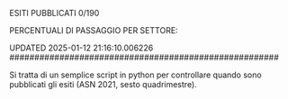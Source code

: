 ESITI PUBBLICATI 0/190 

PERCENTUALI DI PASSAGGIO PER SETTORE:

UPDATED 2025-01-12 21:16:10.006226
###################################################### 

Si tratta di un semplice script in python per controllare quando sono pubblicati gli esiti (ASN 2021, sesto quadrimestre).

